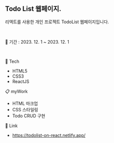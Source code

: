 ## Todo List 웹페이지.
리액트를 사용한 개인 프로젝트 TodoList 웹페이지입니다.

<br/>

📅 기간 : 2023. 12. 1 ~ 2023. 12. 1

<br/>

🔨 Tech

* HTML5
* CSS3
* ReactJS

📋 myWork

* HTML 마크업
* CSS 스타일링
* Todo CRUD 구현

📍 Link

* https://todolist-on-react.netlify.app/
<br/>
<br/>